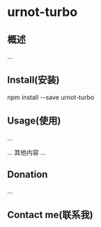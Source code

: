 # urnot-turbo

## 概述

...

## Install(安装)

npm install --save urnot-turbo

## Usage(使用)

...

... 其他内容 ...

## Donation

...

## Contact me(联系我)


